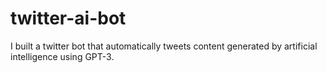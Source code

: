 # twitter-ai-bot
I built a twitter bot that automatically tweets content generated by artificial intelligence using GPT-3.
